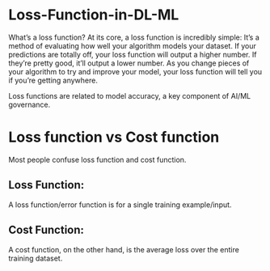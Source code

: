 # Loss-Function-in-DL-ML
What’s a loss function? At its core, a loss function is incredibly simple: It’s a method of evaluating how well your algorithm models your dataset. If your predictions are totally off, your loss function will output a higher number. If they’re pretty good, it’ll output a lower number. As you change pieces of your algorithm to try and improve your model, your loss function will tell you if you’re getting anywhere.

Loss functions are related to model accuracy, a key component of AI/ML governance.

# Loss function vs Cost function
Most people confuse loss function and cost function.
## Loss Function:
A loss function/error function is for a single training example/input.

## Cost Function:
A cost function, on the other hand, is the average loss over the entire training dataset.
